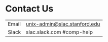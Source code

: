 # Contact Us

| | |
|--- |--- |
| Email | unix-admin@slac.stanford.edu |
| Slack | slac.slack.com #comp-help |


